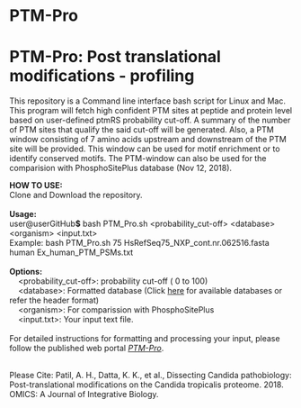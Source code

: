 # PTM-Pro
<strong><h1>PTM-Pro: Post translational modifications - profiling</h1></strong>

This repository is a Command line interface bash script for Linux and Mac. This program will fetch high confident PTM sites at peptide and protein level based on user-defined ptmRS probability cut-off. A summary of the number of PTM sites that qualify the said cut-off will be generated. Also, a PTM window consisting of 7 amino acids upstream and downstream of the PTM site will be provided. This window can be used for motif enrichment or to identify conserved motifs. The PTM-window can also be used for the comparision with PhosphoSitePlus database (Nov 12, 2018). 

<strong>HOW TO USE:</strong><br>
Clone and Download the repository.<br><br>
  <strong>Usage:</strong> <br>
user@userGitHub<strong>$</strong> bash PTM_Pro.sh \<probability_cut-off> \<database> \<organism> \<input.txt><br>
  Example: bash PTM_Pro.sh 75 HsRefSeq75_NXP_cont.nr.062516.fasta human Ex_human_PTM_PSMs.txt<br><br>
  <strong>Options:</strong><br>
&nbsp;&nbsp;&nbsp;&nbsp;\<probability_cut-off>: probability cut-off ( 0 to 100)<br>
&nbsp;&nbsp;&nbsp;&nbsp;\<database>: Formatted database (Click <a href="http://ptm-pro.inhouseprotocols.com/Databases/">here</a> for available databases or refer the header format)<br>
&nbsp;&nbsp;&nbsp;&nbsp;\<organism>: For comparission with PhosphoSitePlus <br>
&nbsp;&nbsp;&nbsp;&nbsp;\<input.txt>: Your input text file.<br><br>
For detailed instructions for formatting and processing your input, please follow the published web portal <em><a href="http://ptm-pro.inhouseprotocols.com/">PTM-Pro</a></em>. <br><br>

Please Cite: Patil, A. H., Datta, K. K., et al., Dissecting Candida pathobiology: Post-translational modifications on the Candida tropicalis proteome. 2018. OMICS: A Journal of Integrative Biology.
